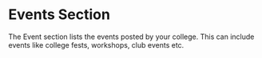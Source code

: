 # Events Section

The Event section lists the events posted by your college. This can include events like college fests, workshops, club events etc. 


